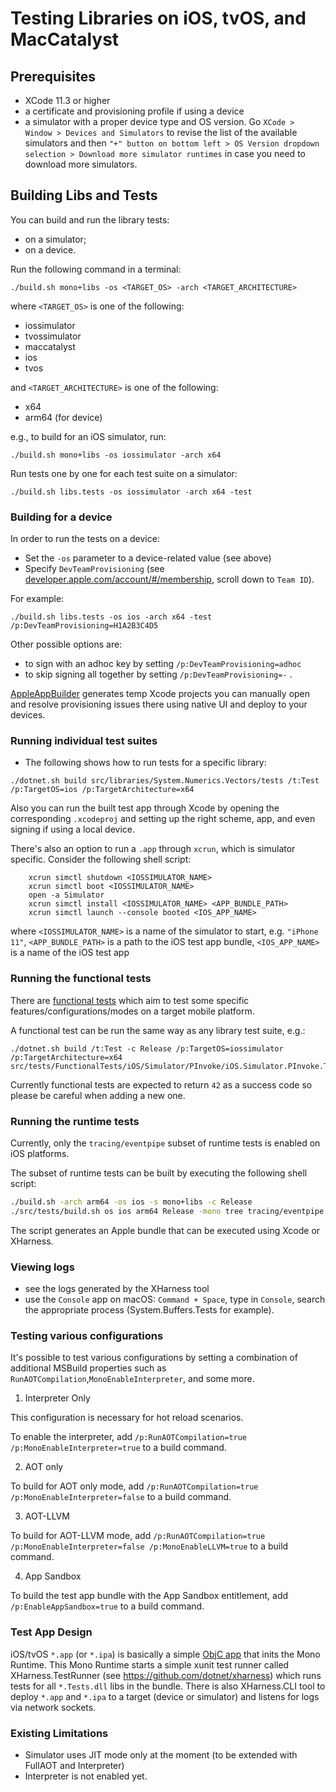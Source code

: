 # Testing Libraries on iOS, tvOS, and MacCatalyst

## Prerequisites

- XCode 11.3 or higher
- a certificate and provisioning profile if using a device
- a simulator with a proper device type and OS version.
Go `XCode > Window > Devices and Simulators` to revise the list of the available simulators and then `"+" button on bottom left > OS Version dropdown selection > Download more simulator runtimes` in case you need to download more simulators.

## Building Libs and Tests

You can build and run the library tests:
- on a simulator;
- on a device.

Run the following command in a terminal:
```
./build.sh mono+libs -os <TARGET_OS> -arch <TARGET_ARCHITECTURE>
```
where `<TARGET_OS>` is one of the following:
- iossimulator
- tvossimulator
- maccatalyst
- ios
- tvos

and `<TARGET_ARCHITECTURE>` is one of the following:
- x64
- arm64 (for device)

e.g., to build for an iOS simulator, run:
```
./build.sh mono+libs -os iossimulator -arch x64
```

Run tests one by one for each test suite on a simulator:
```
./build.sh libs.tests -os iossimulator -arch x64 -test
```

### Building for a device

In order to run the tests on a device:
- Set the `-os` parameter to a device-related value (see above)
- Specify `DevTeamProvisioning` (see [developer.apple.com/account/#/membership](https://developer.apple.com/account/#/membership), scroll down to `Team ID`).

For example:
```
./build.sh libs.tests -os ios -arch x64 -test /p:DevTeamProvisioning=H1A2B3C4D5
```
Other possible options are:
- to sign with an adhoc key by setting `/p:DevTeamProvisioning=adhoc`
- to skip signing all together by setting `/p:DevTeamProvisioning=-` .

[AppleAppBuilder](/src/tasks/AppleAppBuilder/AppleAppBuilder.cs) generates temp Xcode projects you can manually open and resolve provisioning issues there using native UI and deploy to your devices.

### Running individual test suites

- The following shows how to run tests for a specific library:
```
./dotnet.sh build src/libraries/System.Numerics.Vectors/tests /t:Test /p:TargetOS=ios /p:TargetArchitecture=x64
```

Also you can run the built test app through Xcode by opening the corresponding `.xcodeproj` and setting up the right scheme, app, and even signing if using a local device.

There's also an option to run a `.app` through `xcrun`, which is simulator specific. Consider the following shell script:

```
    xcrun simctl shutdown <IOSSIMULATOR_NAME>
    xcrun simctl boot <IOSSIMULATOR_NAME>
    open -a Simulator
    xcrun simctl install <IOSSIMULATOR_NAME> <APP_BUNDLE_PATH>
    xcrun simctl launch --console booted <IOS_APP_NAME>
```

where
`<IOSSIMULATOR_NAME>` is a name of the simulator to start, e.g. `"iPhone 11"`,
`<APP_BUNDLE_PATH>` is a path to the iOS test app bundle,
`<IOS_APP_NAME>` is a name of the iOS test app

### Running the functional tests

There are [functional tests](https://github.com/dotnet/runtime/tree/main/src/tests/FunctionalTests/) which aim to test some specific features/configurations/modes on a target mobile platform.

A functional test can be run the same way as any library test suite, e.g.:
```
./dotnet.sh build /t:Test -c Release /p:TargetOS=iossimulator /p:TargetArchitecture=x64 src/tests/FunctionalTests/iOS/Simulator/PInvoke/iOS.Simulator.PInvoke.Test.csproj
```

Currently functional tests are expected to return `42` as a success code so please be careful when adding a new one.

### Running the runtime tests

Currently, only the `tracing/eventpipe` subset of runtime tests is enabled on iOS platforms.

The subset of runtime tests can be built by executing the following shell script:
```sh
./build.sh -arch arm64 -os ios -s mono+libs -c Release
./src/tests/build.sh os ios arm64 Release -mono tree tracing/eventpipe /p:LibrariesConfiguration=Release
```

The script generates an Apple bundle that can be executed using Xcode or XHarness.

### Viewing logs
- see the logs generated by the XHarness tool
- use the `Console` app on macOS:
`Command + Space`, type in `Console`, search the appropriate process (System.Buffers.Tests for example).

### Testing various configurations

It's possible to test various configurations by setting a combination of additional MSBuild properties such as `RunAOTCompilation`,`MonoEnableInterpreter`, and some more.

1. Interpreter Only

This configuration is necessary for hot reload scenarios.

To enable the interpreter, add `/p:RunAOTCompilation=true /p:MonoEnableInterpreter=true` to a build command.

2. AOT only

To build for AOT only mode, add `/p:RunAOTCompilation=true /p:MonoEnableInterpreter=false` to a build command.

3. AOT-LLVM

To build for AOT-LLVM mode, add `/p:RunAOTCompilation=true /p:MonoEnableInterpreter=false /p:MonoEnableLLVM=true` to a build command.

4. App Sandbox

To build the test app bundle with the App Sandbox entitlement, add `/p:EnableAppSandbox=true` to a build command.

### Test App Design
iOS/tvOS `*.app` (or `*.ipa`) is basically a simple [ObjC app](/src/tasks/AppleAppBuilder/Templates/main-console.m) that inits the Mono Runtime. This Mono Runtime starts a simple xunit test
runner called XHarness.TestRunner (see https://github.com/dotnet/xharness) which runs tests for all `*.Tests.dll` libs in the bundle. There is also XHarness.CLI tool to deploy `*.app` and `*.ipa` to a target (device or simulator) and listens for logs via network sockets.

### Existing Limitations
- Simulator uses JIT mode only at the moment (to be extended with FullAOT and Interpreter)
- Interpreter is not enabled yet.
